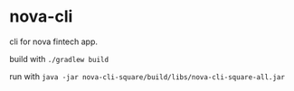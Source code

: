 # nova-cli

cli for nova fintech app. 

build with `./gradlew build`

run with `java -jar nova-cli-square/build/libs/nova-cli-square-all.jar`

